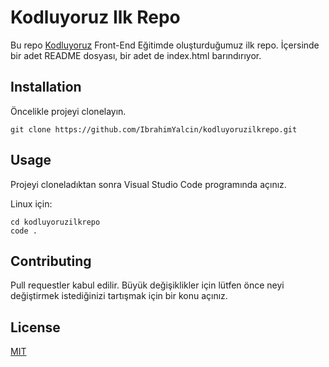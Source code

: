 # Kodluyoruz Ilk Repo
  
Bu repo [Kodluyoruz](https://www.kodluyoruz.org) Front-End Eğitimde oluşturduğumuz ilk repo. İçersinde bir adet README dosyası, bir adet de index.html barındırıyor.  
## Installation
 Öncelikle projeyi clonelayın. 
```
git clone https://github.com/IbrahimYalcin/kodluyoruzilkrepo.git
```
## Usage
Projeyi cloneladıktan sonra Visual Studio Code programında açınız.  

Linux için:
```
cd kodluyoruzilkrepo
code .
```
## Contributing
Pull requestler kabul edilir. Büyük değişiklikler için lütfen önce neyi değiştirmek istediğinizi tartışmak için bir konu açınız.
## License
[MIT](https://opensource.org/licenses/MIT)